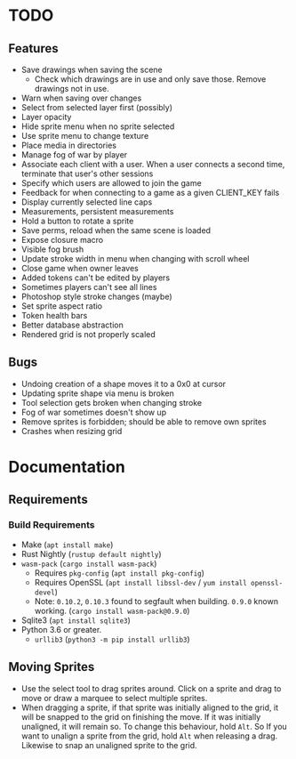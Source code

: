 # TODO

## Features
* Save drawings when saving the scene
    * Check which drawings are in use and only save those. Remove drawings not in
        use.
* Warn when saving over changes
* Select from selected layer first (possibly)
* Layer opacity
* Hide sprite menu when no sprite selected
* Use sprite menu to change texture
* Place media in directories
* Manage fog of war by player
* Associate each client with a user. When a user connects a second time,
    terminate that user's other sessions
* Specify which users are allowed to join the game
* Feedback for when connecting to a game as a given CLIENT_KEY fails
* Display currently selected line caps
* Measurements, persistent measurements
* Hold a button to rotate a sprite
* Save perms, reload when the same scene is loaded
* Expose closure macro
* Visible fog brush
* Update stroke width in menu when changing with scroll wheel
* Close game when owner leaves
* Added tokens can't be edited by players
* Sometimes players can't see all lines 
* Photoshop style stroke changes (maybe)
* Set sprite aspect ratio
* Token health bars
* Better database abstraction
* Rendered grid is not properly scaled

## Bugs
* Undoing creation of a shape moves it to a 0x0 at cursor
* Updating sprite shape via menu is broken
* Tool selection gets broken when changing stroke
* Fog of war sometimes doesn't show up
* Remove sprites is forbidden; should be able to remove own sprites
* Crashes when resizing grid

# Documentation

## Requirements

### Build Requirements

* Make (`apt install make`)
* Rust Nightly (`rustup default nightly`)
* `wasm-pack` (`cargo install wasm-pack`)
    * Requires `pkg-config` (`apt install pkg-config`)
    * Requires OpenSSL (`apt install libssl-dev` / `yum install openssl-devel`)
    * Note: `0.10.2`, `0.10.3` found to segfault when building. `0.9.0` known
        working. (`cargo install wasm-pack@0.9.0`)
* Sqlite3 (`apt install sqlite3`)
* Python 3.6 or greater.
    * `urllib3` (`python3 -m pip install urllib3`)

## Moving Sprites

* Use the select tool to drag sprites around. Click on a sprite and drag to
    move or draw a marquee to select multiple sprites.
* When dragging a sprite, if that sprite was initially aligned to the grid, it
    will be snapped to the grid on finishing the move. If it was initially
    unaligned, it will remain so. To change this behaviour, hold `Alt`. So If
    you want to unalign a sprite from the grid, hold `Alt` when releasing a
    drag. Likewise to snap an unaligned sprite to the grid. 
